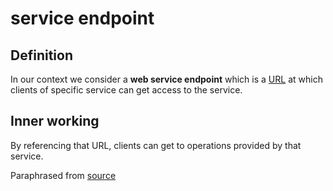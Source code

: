 # service endpoint
## Definition
In our context we consider a **web service endpoint** which is a [URL](uniform-resource-locator) at which clients of specific service can get access to the service.

## Inner working
By referencing that URL, clients can get to operations provided by that service.

Paraphrased from [source](https://study.com/academy/lesson/what-is-web-service-endpoint-definition-concept.html)